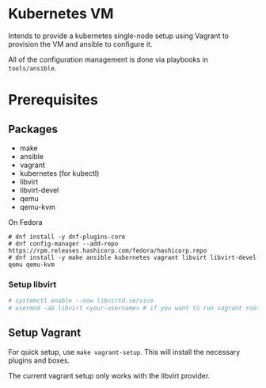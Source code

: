 # Kubernetes VM

Intends to provide a kubernetes single-node setup using Vagrant to provision the VM and ansible to configure it.

All of the configuration management is done via playbooks in `tools/ansible`.

# Prerequisites

## Packages

- make
- ansible
- vagrant
- kubernetes (for kubectl)
- libvirt
- libvirt-devel
- qemu
- qemu-kvm

On Fedora 
```
# dnf install -y dnf-plugins-core
# dnf config-manager --add-repo https://rpm.releases.hashicorp.com/fedora/hashicorp.repo
# dnf install -y make ansible kubernetes vagrant libvirt libvirt-devel qemu qemu-kvm
```

### Setup libvirt

```bash
# systemctl enable --now libvirtd.service
# usermod -aG libvirt <your-username> # if you want to run vagrant rootless
```

## Setup Vagrant

For quick setup, use `make vagrant-setup`. This will install the necessary plugins and boxes.

The current vagrant setup only works with the libvirt provider.

